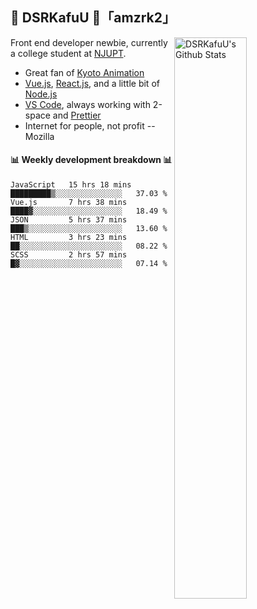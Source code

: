## 🍥 DSRKafuU 🍥「amzrk2」

<img align="right" alt="DSRKafuU's Github Stats" width="48%" src="https://github-readme-stats.vercel.app/api?username=amzrk2&count_private=true&show_icons=true&title_color=7793cc&icon_color=7793cc&text_color=595858&bg_color=ffffff" />

Front end developer newbie, currently a college student at [NJUPT](https://www.njupt.edu.cn).

- Great fan of [Kyoto Animation](https://www.kyotoanimation.co.jp)
- [Vue.js](https://vuejs.org), [React.js](https://reactjs.org), and a little bit of [Node.js](https://nodejs.org)
- [VS Code](https://code.visualstudio.com), always working with 2-space and [Prettier](https://prettier.io)
- Internet for people, not profit -- Mozilla

#### :bar_chart: Weekly development breakdown :bar_chart:

<!--START_SECTION:waka-->
```text
JavaScript   15 hrs 18 mins  █████████▒░░░░░░░░░░░░░░░   37.03 % 
Vue.js       7 hrs 38 mins   ████▓░░░░░░░░░░░░░░░░░░░░   18.49 % 
JSON         5 hrs 37 mins   ███▒░░░░░░░░░░░░░░░░░░░░░   13.60 % 
HTML         3 hrs 23 mins   ██░░░░░░░░░░░░░░░░░░░░░░░   08.22 % 
SCSS         2 hrs 57 mins   █▓░░░░░░░░░░░░░░░░░░░░░░░   07.14 % 
```
<!--END_SECTION:waka-->

